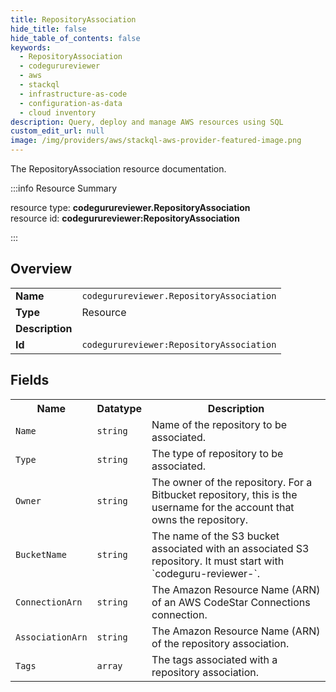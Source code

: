 ```yaml
---
title: RepositoryAssociation
hide_title: false
hide_table_of_contents: false
keywords:
  - RepositoryAssociation
  - codegurureviewer
  - aws
  - stackql
  - infrastructure-as-code
  - configuration-as-data
  - cloud inventory
description: Query, deploy and manage AWS resources using SQL
custom_edit_url: null
image: /img/providers/aws/stackql-aws-provider-featured-image.png
---
```

The RepositoryAssociation resource documentation.

:::info Resource Summary

<div class="row">
<div class="providerDocColumn">
<span>resource type:&nbsp;<b>codegurureviewer.RepositoryAssociation</b></span><br />
<span>resource id:&nbsp;<b>codegurureviewer:RepositoryAssociation</b></span><br />
</div>
</div>

:::

## Overview
<table><tbody>
<tr><td><b>Name</b></td><td><code>codegurureviewer.RepositoryAssociation</code></td></tr>
<tr><td><b>Type</b></td><td>Resource</td></tr>
<tr><td><b>Description</b></td><td></td></tr>
<tr><td><b>Id</b></td><td><code>codegurureviewer:RepositoryAssociation</code></td></tr>
</tbody></table>

## Fields
<table><tbody>
<tr><th>Name</th><th>Datatype</th><th>Description</th></tr>
<tr><td><code>Name</code></td><td><code>string</code></td><td>Name of the repository to be associated.</td></tr><tr><td><code>Type</code></td><td><code>string</code></td><td>The type of repository to be associated.</td></tr><tr><td><code>Owner</code></td><td><code>string</code></td><td>The owner of the repository. For a Bitbucket repository, this is the username for the account that owns the repository.</td></tr><tr><td><code>BucketName</code></td><td><code>string</code></td><td>The name of the S3 bucket associated with an associated S3 repository. It must start with `codeguru-reviewer-`.</td></tr><tr><td><code>ConnectionArn</code></td><td><code>string</code></td><td>The Amazon Resource Name (ARN) of an AWS CodeStar Connections connection.</td></tr><tr><td><code>AssociationArn</code></td><td><code>string</code></td><td>The Amazon Resource Name (ARN) of the repository association.</td></tr><tr><td><code>Tags</code></td><td><code>array</code></td><td>The tags associated with a repository association.</td></tr>
</tbody></table>